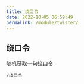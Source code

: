 ```yaml
---
title: 绕口令
date: 2022-10-05 06:59:49
permalink: /module/twister/
---
```

## 绕口令

随机获取一句绕口令

```
/绕口令
```